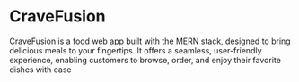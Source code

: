 # CraveFusion
CraveFusion is a food web app built with the MERN stack, designed to bring delicious meals to your fingertips. It offers a seamless, user-friendly experience, enabling customers to browse, order, and enjoy their favorite dishes with ease

